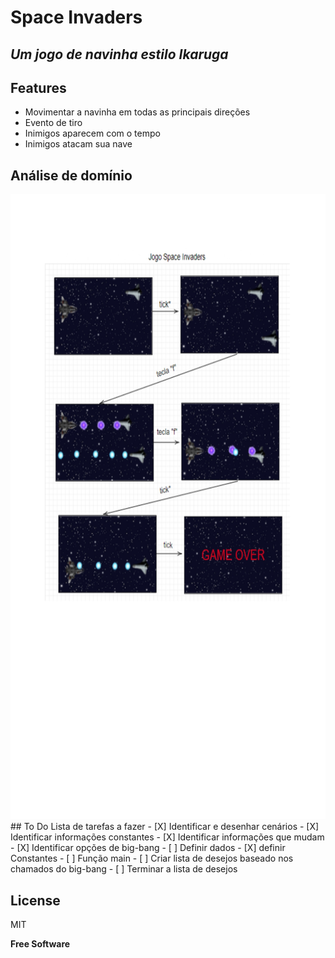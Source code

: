# Space Invaders
## _Um jogo de navinha estilo Ikaruga_

## Features
- Movimentar a navinha em todas as principais direções
- Evento de tiro
- Inimigos aparecem com o tempo
- Inimigos atacam sua nave
## Análise de domínio
   <img src="https://github.com/jorge-canuto/space_invaders/blob/master/images/cenarios.jpg" height="1000" width="700">
## To Do
Lista de tarefas a fazer
- [X] Identificar e desenhar cenários
- [X] Identificar informações constantes
- [X] Identificar informações que mudam
- [X] Identificar opções de big-bang
- [ ] Definir dados
- [X] definir Constantes
- [ ] Função main
- [ ] Criar lista de desejos baseado nos chamados do big-bang 
- [ ] Terminar a lista de desejos

## License

MIT

**Free Software**
